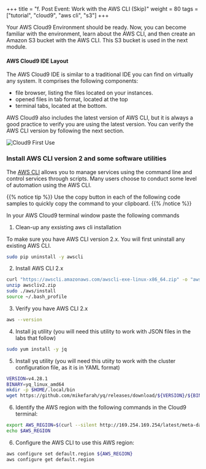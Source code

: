 +++
title = "f. Post Event: Work with the AWS CLI (Skip)"
weight = 80
tags = ["tutorial", "cloud9", "aws cli", "s3"]
+++

Your AWS Cloud9 Environment should be ready. Now, you can become familiar with the environment, learn about the AWS CLI, and then create an Amazon S3 bucket with the AWS CLI. This S3 bucket is used in the next module. 

#### AWS Cloud9 IDE Layout

The AWS Cloud9 IDE is similar to a traditional IDE you can find on virtually any system. It comprises the following components:

- file browser, listing the files located on your instances. 
- opened files in tab format, located at the top 
- terminal tabs, located at the bottom. 

AWS Cloud9 also includes the latest version of AWS CLI, but it is always a good practice to verify you are using the latest version. You can verify the AWS CLI version by following the next section. 
 

![Cloud9 First Use](/images/introductory-steps/cloud9-first-use.png)

### Install AWS CLI version 2 and some software utilities 

The [AWS CLI](https://aws.amazon.com/cli/) allows you to manage services using the command line and control services through scripts. Many users choose to conduct some level of automation using the AWS CLI.

{{% notice tip %}}
Use the copy button in each of the following code samples to quickly copy the command to your clipboard.
{{% /notice %}}

In your AWS Cloud9 terminal window paste the following commands

1. Clean-up any exsisting aws cli installation

To make sure you have AWS CLI version 2.x. You will first uninstall any existing AWS CLI.

```bash
sudo pip uninstall -y awscli
```

2. Install AWS CLI 2.x

```bash
curl "https://awscli.amazonaws.com/awscli-exe-linux-x86_64.zip" -o "awscliv2.zip"
unzip awscliv2.zip
sudo ./aws/install
source ~/.bash_profile
```

3. Verify you have AWS CLI 2.x

```bash
aws --version
```

4. Install jq utility (you will need this utility to work with JSON files in the labs that follow)

```bash
sudo yum install -y jq
```

5. Install yq utility (you will need this utiity to work with the cluster configuration file, as it is in YAML format)

```bash
VERSION=v4.28.1
BINARY=yq_linux_amd64
mkdir -p $HOME/.local/bin
wget https://github.com/mikefarah/yq/releases/download/${VERSION}/${BINARY} -O $HOME/.local/bin/yq && chmod +x $HOME/.local/bin/yq
```

6. Identify the AWS region with the following commands in the Cloud9 terminal:

```bash
export AWS_REGION=$(curl --silent http://169.254.169.254/latest/meta-data/placement/region)
echo $AWS_REGION
```

6. Configure the AWS CLI to use this AWS region:

```bash
aws configure set default.region ${AWS_REGION}
aws configure get default.region
```
